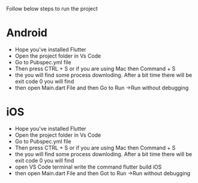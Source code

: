 Follow below steps to run the project

# Android

- Hope you've installed Flutter
- Open the project folder in Vs Code
- Go to Pubspec.yml file
- Then press CTRL + S or if you are using Mac then Command + S 
- the you will find some process downloding. After a bit time there will be exit code 0 you will find
- then open Main.dart File and then Go to Run ->Run without debugging

# iOS
- Hope you've installed Flutter
- Open the project folder in Vs Code
- Go to Pubspec.yml file
- Then press CTRL + S or if you are using Mac then Command + S 
- the you will find some process downloding. After a bit time there will be exit code 0 you will find
- open VS Code terminal write the command flutter build iOS
- then open Main.dart File and then Got to Run ->Run without debugging